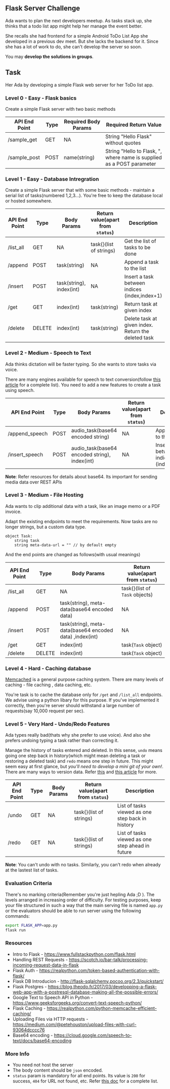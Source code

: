 ## Flask Server Challenge

Ada wants to plan the next developers meetup. As tasks stack up, she thinks that a todo list app might help her manage the event better. 

She recalls she had frontend for a simple Android ToDo List App she developed in a previous dev meet. But she lacks the backend for it. Since she has a lot of work to do, she can't develop the server so soon.

You may **develop the solutions in groups**.

## Task 
Her Ada by developing a simple Flask web server for her ToDo list app.


### Level 0 - Easy - Flask basics
Create a simple Flask server with two basic methods  

API End Point | Type | Required Body Params   | Required Return Value
--------------|------|--------                | ------------------------- 
/sample_get     | GET  | NA                     | String "Hello Flask" without quotes
/sample_post    | POST | name(string)           | String "Hello to Flask, <name>", where name is supplied as a POST parameter 
  
  
  
### Level 1 - Easy - Database Intregration
Create a simple Flask server that with some basic methods - maintain a serial list of tasks(numbered 1,2,3...). You're free to keep the database local or hosted somewhere.

API End Point | Type | Body Params   | Return value(apart from `status`)    |Description
--------------|------|--------                | ------------------------- | -------------
/list_all     | GET  | NA                     | task{}(list of strings)  | Get the list of tasks to be done
/append       | POST | task(string)           | NA | Append a task to the list
/insert       | POST | task(string), index(int)| NA | Insert a task between indices (index,index+1)
/get       | GET | index(int)           | task(string) | Return task at given index
/delete       | DELETE | index(int)           | task(string) | Delete task at given index. Return the deleted task


### Level 2 - Medium - Speech to Text
Ada thinks dictation will be faster typing. So she wants to store tasks via voice.  

There are many engines available for speech to text conversion(follow [this article](https://www.quora.com/What-are-the-top-ten-speech-recognition-APIs) for a complete list). You need to add a new features to create a task using speech.  

API End Point | Type | Body Params   | Return value(apart from `status`)    |Description
--------------|------|--------                | ------------------------- | -------------
/append_speech       | POST | audio_task(base64 encoded string)           | NA | Append a task to the list
/insert_speech       | POST | audio_task(base64 encoded string), index(int)| NA | Insert a task between indices (index,index+1)  

**Note**: Refer resources for details about base64. Its important for sending media data over REST APIs


### Level 3 - Medium - File Hosting
Ada wants to clip additional data with a task, like an image memo or a PDF invoice. 

Adapt the existing endpoints to meet the requirements. Now tasks are no longer strings, but a custom data type.
```
object Task:
    string task
    string meta-data-url = "" // by default empty
```
And the end points are changed as follows(with usual meanings)

API End Point | Type | Body Params   | Return value(apart from `status`)
--------------|------|--------                | ------------------------- 
/list_all     | GET  | NA                     | task{}(list of `Task` objects)  
/append       | POST | task(string), meta-data(base64 encoded data)           | NA 
/insert       | POST | task(string), meta-data(base64 encoded data) ,index(int)| NA
/get       | GET | index(int)           | task(`Task` object)
/delete       | DELETE | index(int)           | task(`Task` object)


### Level 4 - Hard - Caching database
[Memcached](http://flask.pocoo.org/docs/0.12/patterns/caching/) is a general purpose caching system. There are many levels of caching - file caching , data caching, etc.

You're task is to cache the database only for `/get` and `/list_all`  endpoints. We advise using a python libary for this purpose. If you've implemented it correctly, then you're server should withstand a large number of requests(say 10,000 request per sec). 


### Level 5 - Very Hard - Undo/Redo Features
Ada types really bad(thats why she prefer to use voice). And also she prefers undoing typing a task rather than correcting it. 

Manage the history of tasks entered and deleted. In this sense, `undo` means going one step back in history(which might mean deleting a task or restoring a deleted task) and `redo` means one step in future. This might seem easy at first glance, but *you'll need to develop a mini git of your own!*. There are many ways to version data. Refer [this](https://homes.cs.washington.edu/~mernst/advice/version-control.html) and [this article](https://www.atlassian.com/git/tutorials/what-is-version-control) for more.

API End Point | Type | Body Params   | Return value(apart from `status`)    |Description
--------------|------|--------                | ------------------------- | -------------
/undo       | GET | NA           | task{}(list of strings) | List of tasks viewed as one step back in history
/redo       | GET | NA  | task{}(list of strings) | List of tasks viewed as one step ahead in future

**Note**: You can't undo with no tasks. Similarly, you can't redo when already at the lastest list of tasks.



### Evaluation Criteria
There's no marking criteria(Remember you're just hepling Ada ;D ). The levels arranged in increasing order of difficulty. For testing purposes, keep your file structured in such a way that the main serving file is named `app.py` or the evaluators should be able to run server using the following commands:
```bash
export FLASK_APP=app.py
flask run
```

### Resources
+ Intro to Flask - https://www.fullstackpython.com/flask.html
+ Handling REST Requests - https://scotch.io/bar-talk/processing-incoming-request-data-in-flask
+ Flask Auth - https://realpython.com/token-based-authentication-with-flask/
+ Flask DB Introducion - http://flask-sqlalchemy.pocoo.org/2.3/quickstart/
+ Flask Postgres - https://blog.theodo.fr/2017/03/developping-a-flask-web-app-with-a-postresql-database-making-all-the-possible-errors/
+ Google Text to Speech API in Python - https://www.geeksforgeeks.org/convert-text-speech-python/
+ Flask Caching - https://realpython.com/python-memcache-efficient-caching/
+ Uploading Files via HTTP requests - https://medium.com/@petehouston/upload-files-with-curl-93064dcccc76
+ Base64 encoding - https://cloud.google.com/speech-to-text/docs/base64-encoding

### More Info
+ You need not host the server
+ The body content should be `json` encoded.
+ `status` param is mandatory for all end points. Its value is `200` for success, `404` for URL not found, etc. Refer [this doc](https://www.restapitutorial.com/httpstatuscodes.html) for a complete list.
